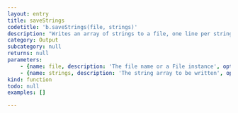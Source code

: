 ```yaml
---
layout: entry
title: saveStrings
codetitle: 'b.saveStrings(file, strings)'
description: "Writes an array of strings to a file, one line per string.\nIf the given file exists it gets overridden."
category: Output
subcategory: null
returns: null
parameters:
    - {name: file, description: 'The file name or a File instance', optional: false, type: [String, File]}
    - {name: strings, description: 'The string array to be written', optional: false, type: []}
kind: function
todo: null
examples: []

---
```

